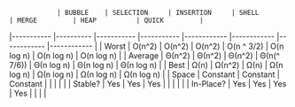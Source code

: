 	          	| BUBBLE   	| SELECTION 	| INSERTION 	| SHELL 		| MERGE      	| HEAP       	| QUICK      	|
|-----------	|----------	|-----------	|-----------	|------------	|------------	|------------	|------------	|
| Worst     	| O(n^2)   	| O(n^2)    	| O(n^2)    	| O(n ^ 3/2)  	| O(n log n) 	| O(n log n) 	| O(n log n) 	|
| Average   	| Θ(n^2)   	| Θ(n^2)    	| Θ(n^2)    	| Θ(n(^ 7/6)) 	| Θ(n log n) 	| Θ(n log n) 	| Θ(n log n) 	|
| Best      	| Ω(n)     	| Ω(n^2)    	| Ω(n)      	| Ω(n log n)  	| Ω(n log n) 	| Ω(n log n) 	| Ω(n log n) 	|
| Space     	| Constant 	| Constant  	| Constant  	|             	|            	|            	|            	|
| Stable?   	| Yes      	| Yes       	| Yes       	|             	|            	|            	|            	|
| In-Place? 	| Yes      	| Yes       	| Yes       	| Yes         	|            	|            	|            	|